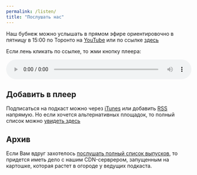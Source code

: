 ```yaml
---
permalink: /listen/
title: "Послушать нас"
---
```

Наш бубнеж можно услышать в прямом эфире ориентировочно в пятницу в 15:00 по Торонто на <a href="https://www.youtube.com/@cndlos"  target="_blank">YouTube</a> или по ссылке [здесь](https://stream.rcmp.cloud/stream)

Если лень кликать по ссылке, то жми кнопку плеера: 

<audio style="width: 100%;" autoplay="autoplay" controls="controls"><source src="https://stream.rcmp.cloud/stream" type="audio/mpeg" />Твой брузер не поддерживает &#8212; так что иди <a href="https://stream.rcmp.cloud/stream" target="_blank" rel="noopener noreferrer">сюда</a></audio>

## Добавить в плеер
Подписаться на подкаст можно через [iTunes](https://podcasts.apple.com/podcast/id363311940) или добавить [RSS](https://feed.rcmp.cloud/) напрямую. Но если хочется альтернативных площадок, то полный список можно <a href="https://podcast.ru/363311940" target="_blank">увидеть здесь</a>

## Архив

Если Вам вдруг захотелось [послушать полный список выпусков](https://arc.rcmp.cloud/), то придется иметь дело с нашим CDN-серврером, запущенным на картошке, которая растет в огороде у ведущих подкаста. 
 

